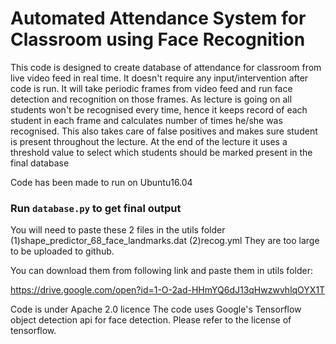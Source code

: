 # Automated Attendance System for Classroom using Face Recognition

This code is designed to create database of attendance for classroom from live video feed in real time. It doesn't require any input/intervention after code is run. It will take periodic frames from video feed and run face detection and recognition on those frames. As lecture is going on all students won't be recognised every time, hence it keeps record of each student in each frame and calculates number of times he/she was recognised. This also takes care of false positives and makes sure student is present throughout the lecture. At the end of the lecture it uses a threshold value to select which students should be marked present in the final database 

Code has been made to run on Ubuntu16.04

### Run `database.py` to get final output

You will need to paste these 2 files in the utils folder
    (1)shape_predictor_68_face_landmarks.dat
    (2)recog.yml
They are too large to be uploaded to github.

You can download them from following link and paste them in utils folder:

https://drive.google.com/open?id=1-O-2ad-HHmYQ6dJ13qHwzwvhlqOYX1T

Code is under Apache 2.0 licence
The code uses Google's Tensorflow object detection api for face detection. Please refer to the license of tensorflow.
